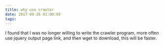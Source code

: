 ```yaml
---
title: why use crawler
date: 2017-09-26 01:00:59
tags:
---
```


I found that I was no longer willing to write the crawler program, more often use jquery output page link, and then wget to download, this will be faster.
